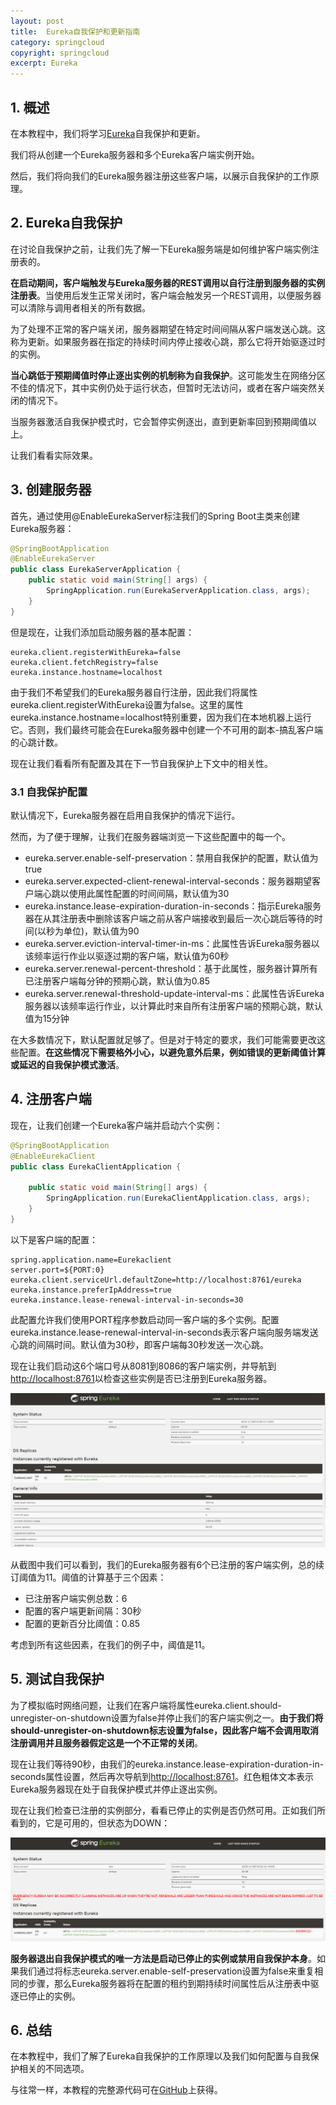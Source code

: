 ```yaml
---
layout: post
title:  Eureka自我保护和更新指南
category: springcloud
copyright: springcloud
excerpt: Eureka
---
```


## 1. 概述

在本教程中，我们将学习[Eureka](https://www.baeldung.com/spring-cloud-netflix-eureka)自我保护和更新。

我们将从创建一个Eureka服务器和多个Eureka客户端实例开始。

然后，我们将向我们的Eureka服务器注册这些客户端，以展示自我保护的工作原理。

## 2. Eureka自我保护

在讨论自我保护之前，让我们先了解一下Eureka服务端是如何维护客户端实例注册表的。

**在启动期间，客户端触发与Eureka服务器的REST调用以自行注册到服务器的实例注册表**。当使用后发生正常关闭时，客户端会触发另一个REST调用，以便服务器可以清除与调用者相关的所有数据。

为了处理不正常的客户端关闭，服务器期望在特定时间间隔从客户端发送心跳。这称为更新。如果服务器在指定的持续时间内停止接收心跳，那么它将开始驱逐过时的实例。

**当心跳低于预期阈值时停止逐出实例的机制称为自我保护**。这可能发生在网络分区不佳的情况下，其中实例仍处于运行状态，但暂时无法访问，或者在客户端突然关闭的情况下。

当服务器激活自我保护模式时，它会暂停实例逐出，直到更新率回到预期阈值以上。

让我们看看实际效果。

## 3. 创建服务器

首先，通过使用@EnableEurekaServer标注我们的Spring Boot主类来创建Eureka服务器：

```java
@SpringBootApplication
@EnableEurekaServer
public class EurekaServerApplication {
    public static void main(String[] args) {
        SpringApplication.run(EurekaServerApplication.class, args);
    }
}
```

但是现在，让我们添加启动服务器的基本配置：

```properties
eureka.client.registerWithEureka=false
eureka.client.fetchRegistry=false
eureka.instance.hostname=localhost
```

由于我们不希望我们的Eureka服务器自行注册，因此我们将属性eureka.client.registerWithEureka设置为false。这里的属性eureka.instance.hostname=localhost特别重要，因为我们在本地机器上运行它。否则，我们最终可能会在Eureka服务器中创建一个不可用的副本-搞乱客户端的心跳计数。

现在让我们看看所有配置及其在下一节自我保护上下文中的相关性。

### 3.1 自我保护配置

默认情况下，Eureka服务器在启用自我保护的情况下运行。

然而，为了便于理解，让我们在服务器端浏览一下这些配置中的每一个。

-   eureka.server.enable-self-preservation：禁用自我保护的配置，默认值为true
-   eureka.server.expected-client-renewal-interval-seconds：服务器期望客户端心跳以使用此属性配置的时间间隔，默认值为30
-   eureka.instance.lease-expiration-duration-in-seconds：指示Eureka服务器在从其注册表中删除该客户端之前从客户端接收到最后一次心跳后等待的时间(以秒为单位)，默认值为90
-   eureka.server.eviction-interval-timer-in-ms：此属性告诉Eureka服务器以该频率运行作业以驱逐过期的客户端，默认值为60秒
-   eureka.server.renewal-percent-threshold：基于此属性，服务器计算所有已注册客户端每分钟的预期心跳，默认值为0.85
-   eureka.server.renewal-threshold-update-interval-ms：此属性告诉Eureka服务器以该频率运行作业，以计算此时来自所有注册客户端的预期心跳，默认值为15分钟

在大多数情况下，默认配置就足够了。但是对于特定的要求，我们可能需要更改这些配置。**在这些情况下需要格外小心，以避免意外后果，例如错误的更新阈值计算或延迟的自我保护模式激活**。

## 4. 注册客户端

现在，让我们创建一个Eureka客户端并启动六个实例：

```java
@SpringBootApplication
@EnableEurekaClient
public class EurekaClientApplication {

    public static void main(String[] args) {
        SpringApplication.run(EurekaClientApplication.class, args);
    }
}
```

以下是客户端的配置：

```properties
spring.application.name=Eurekaclient
server.port=${PORT:0}
eureka.client.serviceUrl.defaultZone=http://localhost:8761/eureka
eureka.instance.preferIpAddress=true
eureka.instance.lease-renewal-interval-in-seconds=30
```

此配置允许我们使用PORT程序参数启动同一客户端的多个实例。配置eureka.instance.lease-renewal-interval-in-seconds表示客户端向服务端发送心跳的间隔时间。默认值为30秒，即客户端每30秒发送一次心跳。

现在让我们启动这6个端口号从8081到8086的客户端实例，并导航到[http://localhost:8761](http://localhost:8761/)以检查这些实例是否已注册到Eureka服务器。

![](/assets/images/2023/springcloud/eurekaselfpreservationrenewal01.png)

从截图中我们可以看到，我们的Eureka服务器有6个已注册的客户端实例，总的续订阈值为11。阈值的计算基于三个因素：

-   已注册客户端实例总数：6
-   配置的客户端更新间隔：30秒
-   配置的更新百分比阈值：0.85

考虑到所有这些因素，在我们的例子中，阈值是11。

## 5. 测试自我保护

为了模拟临时网络问题，让我们在客户端将属性eureka.client.should-unregister-on-shutdown设置为false并停止我们的客户端实例之一。**由于我们将should-unregister-on-shutdown标志设置为false，因此客户端不会调用取消注册调用并且服务器假定这是一个不正常的关闭**。

现在让我们等待90秒，由我们的eureka.instance.lease-expiration-duration-in-seconds属性设置，然后再次导航到[http://localhost:8761](http://localhost:8761/)。红色粗体文本表示Eureka服务器现在处于自我保护模式并停止逐出实例。

现在让我们检查已注册的实例部分，看看已停止的实例是否仍然可用。正如我们所看到的，它是可用的，但状态为DOWN：

![](/assets/images/2023/springcloud/eurekaselfpreservationrenewal02.png)

**服务器退出自我保护模式的唯一方法是启动已停止的实例或禁用自我保护本身**。如果我们通过将标志eureka.server.enable-self-preservation设置为false来重复相同的步骤，那么Eureka服务器将在配置的租约到期持续时间属性后从注册表中驱逐已停止的实例。

## 6. 总结

在本教程中，我们了解了Eureka自我保护的工作原理以及我们如何配置与自我保护相关的不同选项。

与往常一样，本教程的完整源代码可在[GitHub](https://github.com/tuyucheng7/taketoday-tutorial4j/tree/master/spring-cloud-modules/spring-cloud-eureka-self-preservation)上获得。